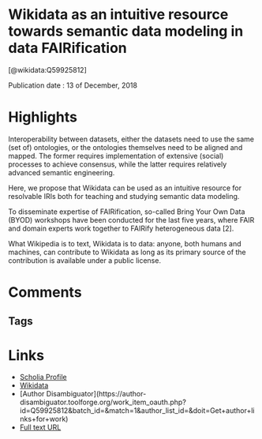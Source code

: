 
Wikidata as an intuitive resource towards semantic data modeling in data FAIRification
======================================================================================
  
  [@wikidata:Q59925812]  
  
Publication date : 13 of December, 2018  

# Highlights
Interoperability between datasets, either the
datasets need to use the same (set of) ontologies, or the ontologies themselves need to be aligned and mapped. The former requires implementation of extensive (social) processes to achieve consensus, while the latter
requires relatively advanced semantic engineering. 

Here, we propose that Wikidata can be used as an intuitive resource for resolvable IRIs both for teaching and studying semantic data
modeling.

To disseminate expertise of FAIRification, so-called Bring Your Own Data
(BYOD) workshops have been conducted for the last five years, where FAIR
and domain experts work together to FAIRify heterogeneous data [2].

What Wikipedia is to text, Wikidata is to data: anyone, both humans and machines, can contribute to Wikidata as long as its primary source of the contribution is available under a public license. 


# Comments

## Tags

# Links
  
 * [Scholia Profile](https://scholia.toolforge.org/work/Q59925812)  
 * [Wikidata](https://www.wikidata.org/wiki/Q59925812)  
 * [Author Disambiguator](https://author-
disambiguator.toolforge.org/work_item_oauth.php?id=Q59925812&batch_id=&match=1&author_list_id=&doit=Get+author+links+for+work)  
 * [Full text URL](http://ceur-ws.org/Vol-2275/short1.pdf)  

